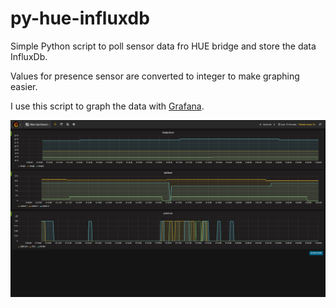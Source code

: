 # py-hue-influxdb
Simple Python script to poll sensor data fro HUE bridge and store the data InfluxDb.

Values for presence sensor are converted to integer to make graphing easier.

I use this script to graph the data with [Grafana](http://grafana.org/).

![Dashboard](grafana-dashboard.png)
